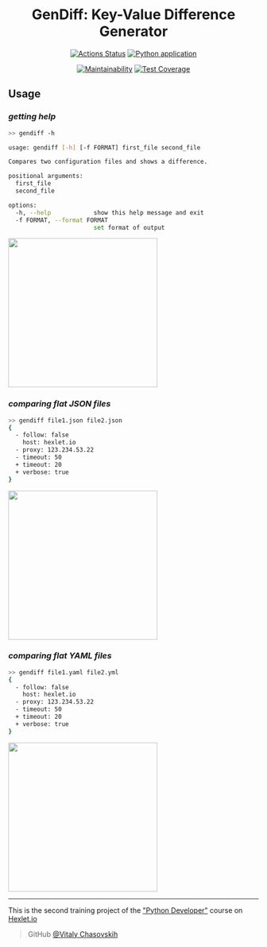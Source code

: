 <div align="center">

<h1>GenDiff: Key-Value Difference Generator</h1>

<p></p>

[![Actions Status](https://github.com/vitalychasovskih/python-project-50/actions/workflows/hexlet-check.yml/badge.svg)](https://github.com/vitalychasovskih/python-project-50/actions)
[![Python application](https://github.com/vitalychasovskih/python-project-50/actions/workflows/python-app.yml/badge.svg)](https://github.com/vitalychasovskih/python-project-50/actions/workflows/python-app.yml)
</div>

<div align="center">

[![Maintainability](https://api.codeclimate.com/v1/badges/201e4f996bf08ecdd3e2/maintainability)](https://codeclimate.com/github/vitalychasovskih/python-project-50/maintainability)
[![Test Coverage](https://api.codeclimate.com/v1/badges/201e4f996bf08ecdd3e2/test_coverage)](https://codeclimate.com/github/vitalychasovskih/python-project-50/test_coverage)

</div>

## Usage

### _getting help_
```bash
>> gendiff -h

usage: gendiff [-h] [-f FORMAT] first_file second_file

Compares two configuration files and shows a difference.

positional arguments:
  first_file
  second_file

options:
  -h, --help            show this help message and exit
  -f FORMAT, --format FORMAT
                        set format of output
```

<a href="https://asciinema.org/a/658400" target="_blank"><img src="https://asciinema.org/a/658400.svg" width="300"/></a>

### _comparing flat JSON files_
```bash
>> gendiff file1.json file2.json
{
  - follow: false
    host: hexlet.io
  - proxy: 123.234.53.22
  - timeout: 50
  + timeout: 20
  + verbose: true
}
```

<a href="https://asciinema.org/a/658399" target="_blank"><img src="https://asciinema.org/a/658399.svg" width="300"/></a>

### _comparing flat YAML files_
```bash
>> gendiff file1.yaml file2.yml
{
  - follow: false
    host: hexlet.io
  - proxy: 123.234.53.22
  - timeout: 50
  + timeout: 20
  + verbose: true
}
```
<a href="https://asciinema.org/a/658401" target="_blank"><img src="https://asciinema.org/a/658401.svg" width="300"/></a>

---

This is the second training project of the ["Python Developer"](https://ru.hexlet.io/programs/python) course on [Hexlet.io](https://hexlet.io)

> GitHub [@Vitaly Сhasovskih](https://github.com/vitalychasovskih)